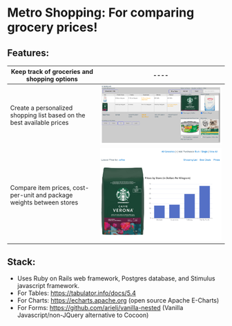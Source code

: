 # Metro Shopping: For comparing grocery prices!

## Features:

| Keep track of groceries and shopping options | ---- |
| ----- | ----- |
| Create a personalized shopping list based on the best available prices | ![](shopping.png) |
| Compare item prices, cost-per-unit and package weights between stores  | ![](prices.png) |

## Stack:

- Uses Ruby on Rails web framework, Postgres database, and Stimulus javascript framework.
- For Tables: https://tabulator.info/docs/5.4
- For Charts: https://echarts.apache.org (open source Apache E-Charts)
- For Forms: https://github.com/arielj/vanilla-nested (Vanilla Javascript/non-JQuery alternative to Cocoon)